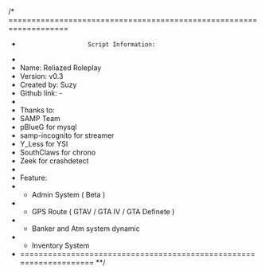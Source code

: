 /* ===================================================================
 *                        Script Information:
 *
 * Name: Reliazed Roleplay
 * Version: v0.3
 * Created by: Suzy
 * Github link: -
 *
 * Thanks to:
 * SAMP Team
 * pBlueG for mysql
 * samp-incognito for streamer
 * Y_Less for YSI
 * SouthClaws for chrono
 * Zeek for crashdetect
 * 
 * Feature:
 * - Admin System ( Beta )
 * - GPS Route ( GTAV / GTA IV / GTA Definete )
 * - Banker and Atm system dynamic 
 * - Inventory System
 * ===================================================================
**/